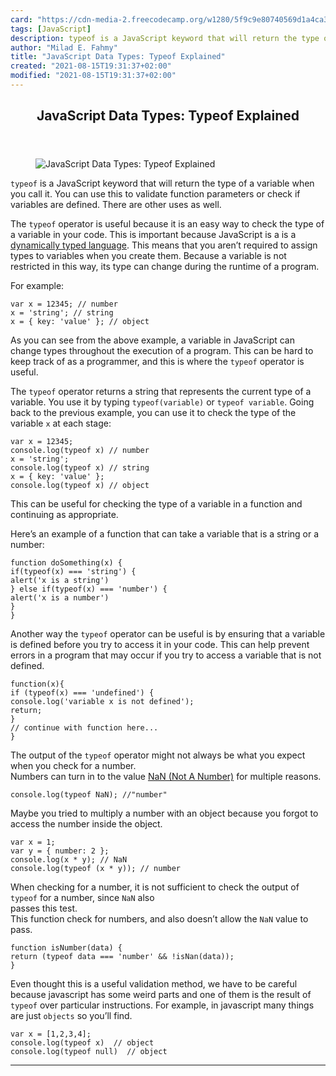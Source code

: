 ```yaml
---
card: "https://cdn-media-2.freecodecamp.org/w1280/5f9c9e80740569d1a4ca3d75.jpg"
tags: [JavaScript]
description: typeof is a JavaScript keyword that will return the type of a
author: "Milad E. Fahmy"
title: "JavaScript Data Types: Typeof Explained"
created: "2021-08-15T19:31:37+02:00"
modified: "2021-08-15T19:31:37+02:00"
---
```

<div class="site-wrapper">
<main id="site-main" class="site-main outer">
<div class="inner">
<article class="post-full post tag-javascript ">
<header class="post-full-header">
<h1 class="post-full-title">JavaScript Data Types: Typeof Explained</h1>
</header>
<figure class="post-full-image">
<picture>
<source media="(max-width: 700px)" sizes="1px" srcset="data:image/gif;base64,R0lGODlhAQABAIAAAAAAAP///yH5BAEAAAAALAAAAAABAAEAAAIBRAA7 1w">
<source media="(min-width: 701px)" sizes="(max-width: 800px) 400px,
(max-width: 1170px) 700px,
1400px" srcset="https://cdn-media-2.freecodecamp.org/w1280/5f9c9e80740569d1a4ca3d75.jpg 300w,
https://cdn-media-2.freecodecamp.org/w1280/5f9c9e80740569d1a4ca3d75.jpg 600w,
https://cdn-media-2.freecodecamp.org/w1280/5f9c9e80740569d1a4ca3d75.jpg 1000w,
https://cdn-media-2.freecodecamp.org/w1280/5f9c9e80740569d1a4ca3d75.jpg 2000w">
<img onerror="this.style.display='none'" src="https://cdn-media-2.freecodecamp.org/w1280/5f9c9e80740569d1a4ca3d75.jpg" alt="JavaScript Data Types: Typeof Explained">
</picture>
</figure>
<section class="post-full-content">
<div class="post-content medium-migrated-article">
<p><code>typeof</code> is a JavaScript keyword that will return the type of a variable when you call it. You can use this to validate function parameters or check if variables are defined. There are other uses as well.</p>
<p>The <code>typeof</code> operator is useful because it is an easy way to check the type of a variable in your code. This is important because JavaScript is a is a <a href="https://stackoverflow.com/questions/2690544/what-is-the-difference-between-a-strongly-typed-language-and-a-statically-typed" rel="nofollow">dynamically typed language</a>. This means that you aren’t required to assign types to variables when you create them. Because a variable is not restricted in this way, its type can change during the runtime of a program.</p>
<p>For example:</p><pre><code class="language-javascript">var x = 12345; // number
x = 'string'; // string
x = { key: 'value' }; // object</code></pre>
<p>As you can see from the above example, a variable in JavaScript can change types throughout the execution of a program. This can be hard to keep track of as a programmer, and this is where the <code>typeof</code> operator is useful.</p>
<p>The <code>typeof</code> operator returns a string that represents the current type of a variable. You use it by typing <code>typeof(variable)</code> or <code>typeof variable</code>. Going back to the previous example, you can use it to check the type of the variable <code>x</code> at each stage:</p><pre><code class="language-javascript">var x = 12345;
console.log(typeof x) // number
x = 'string';
console.log(typeof x) // string
x = { key: 'value' };
console.log(typeof x) // object</code></pre>
<p>This can be useful for checking the type of a variable in a function and continuing as appropriate.</p>
<p>Here’s an example of a function that can take a variable that is a string or a number:</p><pre><code class="language-javascript">function doSomething(x) {
if(typeof(x) === 'string') {
alert('x is a string')
} else if(typeof(x) === 'number') {
alert('x is a number')
}
}</code></pre>
<p>Another way the <code>typeof</code> operator can be useful is by ensuring that a variable is defined before you try to access it in your code. This can help prevent errors in a program that may occur if you try to access a variable that is not defined.</p><pre><code class="language-javascript">function(x){
if (typeof(x) === 'undefined') {
console.log('variable x is not defined');
return;
}
// continue with function here...
}</code></pre>
<p>The output of the <code>typeof</code> operator might not always be what you expect when you check for a number.<br>Numbers can turn in to the value <a href="https://developer.mozilla.org/en-US/docs/Web/JavaScript/Reference/Global_Objects/NaN">NaN (Not A Number)</a> for multiple reasons.</p><pre><code class="language-javascript">console.log(typeof NaN); //"number"</code></pre>
<p>Maybe you tried to multiply a number with an object because you forgot to access the number inside the object.</p><pre><code class="language-javascript">var x = 1;
var y = { number: 2 };
console.log(x * y); // NaN
console.log(typeof (x * y)); // number</code></pre>
<p>When checking for a number, it is not sufficient to check the output of <code>typeof</code> for a number, since <code>NaN</code> also<br>passes this test.<br>This function check for numbers, and also doesn’t allow the <code>NaN</code> value to pass.</p><pre><code class="language-javascript">function isNumber(data) {
return (typeof data === 'number' &amp;&amp; !isNan(data));
}</code></pre>
<p>Even thought this is a useful validation method, we have to be careful because javascript has some weird parts and one of them is the result of <code>typeof</code> over particular instructions. For example, in javascript many things are just <code>objects</code> so you’ll find.</p><pre><code class="language-javascript">var x = [1,2,3,4];
console.log(typeof x)  // object
console.log(typeof null)  // object</code></pre>
</div>
<hr>
</section>
</article>
</div>
</main>
</div>
<!-- Google Tag Manager (noscript) -->
<!-- End Google Tag Manager (noscript) -->
